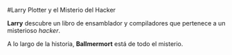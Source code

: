 ﻿#Larry Plotter y el Misterio del Hacker

**Larry** descubre un libro de ensamblador y compiladores que pertenece a un misterioso *hacker*.

A lo largo de la historia, **Ballmermort** está de todo el misterio.